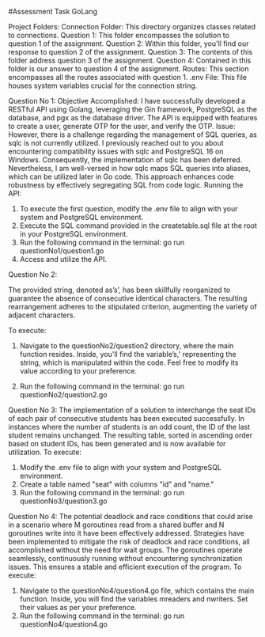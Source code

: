 #Assessment Task GoLang

Project Folders:
Connection Folder: This directory organizes classes related to connections.
Question 1: This folder encompasses the solution to question 1 of the assignment.
Question 2: Within this folder, you'll find our response to question 2 of the assignment.
Question 3: The contents of this folder address question 3 of the assignment.
Question 4: Contained in this folder is our answer to question 4 of the assignment.
Routes: This section encompasses all the routes associated with question 1.
.env File: This file houses system variables crucial for the connection string.

Question No 1:
Objective Accomplished:
I have successfully developed a RESTful API using Golang, leveraging the Gin framework, PostgreSQL as the database, and pgx as the database driver. The API is equipped with features to create a user, generate OTP for the user, and verify the OTP.
Issue:
However, there is a challenge regarding the management of SQL queries, as sqlc is not currently utilized.
I previously reached out to you about encountering compatibility issues with sqlc and PostgreSQL 16 on Windows. Consequently, the implementation of sqlc has been deferred. Nevertheless, I am well-versed in how sqlc maps SQL queries into aliases, which can be utilized later in Go code. This approach enhances code robustness by effectively segregating SQL from code logic.
Running the API:
1.	To execute the first question, modify the .env file to align with your system and PostgreSQL environment.
2.	Execute the SQL command provided in the createtable.sql file at the root in your PostgreSQL environment.
3.	Run the following command in the terminal: 
go run questionNo1/question1.go
4.	Access and utilize the API.


Question No 2:

The provided string, denoted as’s’, has been skillfully reorganized to guarantee the absence of consecutive identical characters. The resulting rearrangement adheres to the stipulated criterion, augmenting the variety of adjacent characters.

To execute:

1.	Navigate to the questionNo2/question2 directory, where the main function resides. Inside, you'll find the variable’s,' representing the string, which is manipulated within the code. Feel free to modify its value according to your preference.

2.	Run the following command in the terminal:
go run questionNo2/question2.go


Question No 3:
The implementation of a solution to interchange the seat IDs of each pair of consecutive students has been executed successfully. In instances where the number of students is an odd count, the ID of the last student remains unchanged. The resulting table, sorted in ascending order based on student IDs, has been generated and is now available for utilization.
To execute:
1.	Modify the .env file to align with your system and PostgreSQL environment.
2.	Create a table named "seat" with columns "id" and "name."
3.	Run the following command in the terminal:
go run questionNo3/question3.go




Question No 4:
The potential deadlock and race conditions that could arise in a scenario where M goroutines read from a shared buffer and N goroutines write into it have been effectively addressed. Strategies have been implemented to mitigate the risk of deadlock and race conditions, all accomplished without the need for wait groups. The goroutines operate seamlessly, continuously running without encountering synchronization issues. This ensures a stable and efficient execution of the program.
To execute:
1.	Navigate to the questionNo4/question4.go file, which contains the main function. Inside, you will find the variables mreaders and nwriters. Set their values as per your preference.
2.	Run the following command in the terminal:
	go run questionNo4/question4.go

